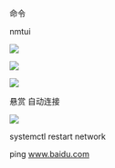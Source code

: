 命令

nmtui



![](D:/download/youdaonote-pull-master/data/Technology/Linux/images/A0488B4861734EF5AEE282CF8DD2AC05image.png)





![](D:/download/youdaonote-pull-master/data/Technology/Linux/images/3975BA0186294258A6085633333D69B7image.png)



![](D:/download/youdaonote-pull-master/data/Technology/Linux/images/20E1BC0C10214BECB91A8D92D66F1AC4image.png)

悬赏 自动连接

![](D:/download/youdaonote-pull-master/data/Technology/Linux/images/C157879EBC3245F582C699610062AEB0image.png)



systemctl restart network





ping www.baidu.com
